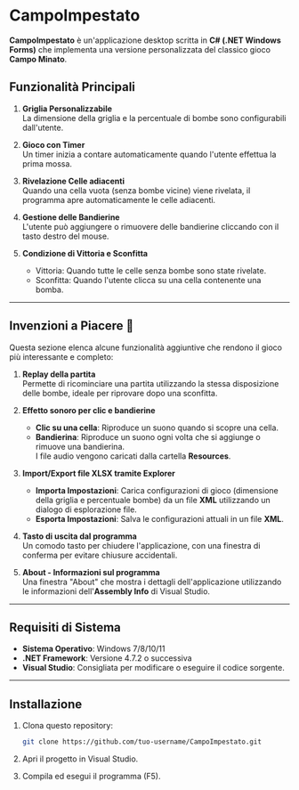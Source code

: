 # CampoImpestato

**CampoImpestato** è un'applicazione desktop scritta in **C# (.NET Windows Forms)** che implementa una versione personalizzata del classico gioco **Campo Minato**.

## Funzionalità Principali

1. **Griglia Personalizzabile**  
   La dimensione della griglia e la percentuale di bombe sono configurabili dall'utente.

2. **Gioco con Timer**  
   Un timer inizia a contare automaticamente quando l'utente effettua la prima mossa.

3. **Rivelazione Celle adiacenti**  
   Quando una cella vuota (senza bombe vicine) viene rivelata, il programma apre automaticamente le celle adiacenti.

4. **Gestione delle Bandierine**  
   L'utente può aggiungere o rimuovere delle bandierine cliccando con il tasto destro del mouse.

5. **Condizione di Vittoria e Sconfitta**  
   - Vittoria: Quando tutte le celle senza bombe sono state rivelate.  
   - Sconfitta: Quando l'utente clicca su una cella contenente una bomba.

---

## Invenzioni a Piacere 🎉

Questa sezione elenca alcune funzionalità aggiuntive che rendono il gioco più interessante e completo:

1. **Replay della partita**  
   Permette di ricominciare una partita utilizzando la stessa disposizione delle bombe, ideale per riprovare dopo una sconfitta.

2. **Effetto sonoro per clic e bandierine**  
   - **Clic su una cella**: Riproduce un suono quando si scopre una cella.  
   - **Bandierina**: Riproduce un suono ogni volta che si aggiunge o rimuove una bandierina.  
   I file audio vengono caricati dalla cartella **Resources**.

3. **Import/Export file XLSX tramite Explorer**  
   - **Importa Impostazioni**: Carica configurazioni di gioco (dimensione della griglia e percentuale bombe) da un file **XML** utilizzando un dialogo di esplorazione file.  
   - **Esporta Impostazioni**: Salva le configurazioni attuali in un file **XML**.

4. **Tasto di uscita dal programma**  
   Un comodo tasto per chiudere l'applicazione, con una finestra di conferma per evitare chiusure accidentali.

5. **About - Informazioni sul programma**  
   Una finestra "About" che mostra i dettagli dell'applicazione utilizzando le informazioni dell'**Assembly Info** di Visual Studio.

---

## Requisiti di Sistema

- **Sistema Operativo**: Windows 7/8/10/11
- **.NET Framework**: Versione 4.7.2 o successiva
- **Visual Studio**: Consigliata per modificare o eseguire il codice sorgente.

---

## Installazione

1. Clona questo repository:

   ```bash
   git clone https://github.com/tuo-username/CampoImpestato.git
   ```
2. Apri il progetto in Visual Studio.
3. Compila ed esegui il programma (F5).